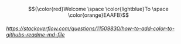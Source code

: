 $${\color{red}Welcome \space \color{lightblue}To \space \color{orange}EAAFB}$$



###### https://stackoverflow.com/questions/11509830/how-to-add-color-to-githubs-readme-md-file
